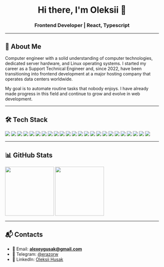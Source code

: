 <h1 align="center">Hi there, I'm Oleksii 👋</h1>
<h3 align="center">Frontend Developer | React, Typescript</h3>

---

## 🚀 About Me

Computer engineer with a solid understanding of computer technologies, dedicated server hardware, and Linux operating systems.
I started my career as a Support Technical Engineer and, since 2022, have been transitioning into frontend development at a major hosting company that operates data centers worldwide.

My goal is to automate routine tasks that nobody enjoys.
I have already made progress in this field and continue to grow and evolve in web development.

---

## 🛠️ Tech Stack
<p>
  <img src="https://img.shields.io/badge/HTML5-E34F26?style=for-the-badge&logo=html5&logoColor=white"/>
  <img src="https://img.shields.io/badge/CSS3-1572B6?style=for-the-badge&logo=css3&logoColor=white"/>
  <img src="https://img.shields.io/badge/JavaScript-F7DF1E?style=for-the-badge&logo=javascript&logoColor=black"/>
  <img src="https://img.shields.io/badge/TypeScript-3178C6?style=for-the-badge&logo=typescript&logoColor=white"/>
  <img src="https://img.shields.io/badge/React-20232A?style=for-the-badge&logo=react&logoColor=61DAFB"/>
  <img src="https://img.shields.io/badge/Redux-764ABC?style=for-the-badge&logo=redux&logoColor=white"/>
  <img src="https://img.shields.io/badge/Git-F05032?style=for-the-badge&logo=git&logoColor=white"/>
  <img src="https://img.shields.io/badge/Figma-F24E1E?style=for-the-badge&logo=figma&logoColor=white"/>
  <img src="https://img.shields.io/badge/Vite-646CFF?style=for-the-badge&logo=vite&logoColor=white"/>
  <img src="https://img.shields.io/badge/Webpack-8DD6F9?style=for-the-badge&logo=webpack&logoColor=black"/>
  <img src="https://img.shields.io/badge/Node.js-339933?style=for-the-badge&logo=nodedotjs&logoColor=white"/>
  <img src="https://img.shields.io/badge/pnpm-F69220?style=for-the-badge&logo=pnpm&logoColor=white"/>
  <img src="https://img.shields.io/badge/ESLint-4B32C3?style=for-the-badge&logo=eslint&logoColor=white"/>
  <img src="https://img.shields.io/badge/Prettier-F7B93E?style=for-the-badge&logo=prettier&logoColor=black"/>
  <img src="https://img.shields.io/badge/styled--components-DB7093?style=for-the-badge&logo=styledcomponents&logoColor=white"/>
  <img src="https://img.shields.io/badge/PostCSS-DD3A0A?style=for-the-badge&logo=postcss&logoColor=white"/>
  <img src="https://img.shields.io/badge/REST-02569B?style=for-the-badge&logo=apachenetbeanside&logoColor=white"/>
  <img src="https://img.shields.io/badge/GitHub_Actions-2088FF?style=for-the-badge&logo=githubactions&logoColor=white"/>
  <img src="https://img.shields.io/badge/Linux-FCC624?style=for-the-badge&logo=linux&logoColor=black"/>
  <img src="https://img.shields.io/badge/Formik-026AA7?style=for-the-badge&logo=formik&logoColor=white"/>
  <img src="https://img.shields.io/badge/Axios-5A29E4?style=for-the-badge&logo=axios&logoColor=white"/>
  <img src="https://img.shields.io/badge/Postman-FF6C37?style=for-the-badge&logo=postman&logoColor=white"/>
  <img src="https://img.shields.io/badge/Sass-CC6699?style=for-the-badge&logo=sass&logoColor=white"/>
  <img src="https://img.shields.io/badge/Lodash-3492FF?style=for-the-badge&logo=lodash&logoColor=white"/>
</p>

---

## 📊 GitHub Stats
<p>
  <img height="160" src="https://github-readme-stats.vercel.app/api?username=erazorwhite&show_icons=true&theme=tokyonight&count_private=true"/>
  <img height="160" src="https://github-readme-stats.vercel.app/api/top-langs/?username=erazorwhite&layout=compact&theme=tokyonight"/>
</p>

---

## 📬 Contacts
- 📧 Email: **alexeygusak@gmail.com**  
- 💬 Telegram: [@erazorw](https://t.me/erazorw)  
- 💼 LinkedIn: [Oleksii Husak](https://www.linkedin.com/in/oleksii-husak/)  


